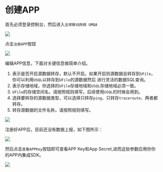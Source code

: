 # 创建APP

首先必须登录控制台，然后进入`全球移动网络 UMQA`

![](https://raw.githubusercontent.com/UCloudDocs/umqa/dev/imgs/operation_01.png)



点击`注册APP`按钮

![](https://raw.githubusercontent.com/UCloudDocs/umqa/dev/imgs/operation_02.png)



编辑APP信息，下面对关键信息做简单介绍。 



1. 表示是否开启源数据转存，默认不开启。如果开启则源数据会转存到`UFile`，你可以利用`USQL`以转存到`UFile`的源数据然后 进行灵活的数据SQL查询。
2. 表示存储地域，你选择的`UFile`存储地域和`USQL`存储地域必须一致。
3. `UFile`的存储空间名，请按照规则填写，后续使用`USQL`的时候会用到。
4. 选择要转存的源数据类型，可以选择只转存`ping`、只转存`traceroute`、两者都转存。
5. 转存源数据的文件名称，请按照规则填写。

![](https://raw.githubusercontent.com/UCloudDocs/umqa/dev/imgs/operation_03.png)



注册好APP后，目前还没有数据上报，如下图所示：

![](https://raw.githubusercontent.com/UCloudDocs/umqa/dev/imgs/operation_04.png)



然后点击`查看APPKey`按钮即可查看APP Key和App Secret,进而这些参数应用你你的APP内集成SDK。 

![](https://raw.githubusercontent.com/UCloudDocs/umqa/dev/imgs/operation_05.png)

